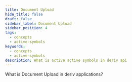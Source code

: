 ```yaml
---
title: Document Upload
hide_title: false
draft: false
sidebar_label: Document Upload
sidebar_position: 4
tags:
  - concepts
  - active-symbols
keywords:
  - concepts
  - active-symbols
description: What is active active symbols in deriv api
---
```


What is Document Upload in deriv applications?
